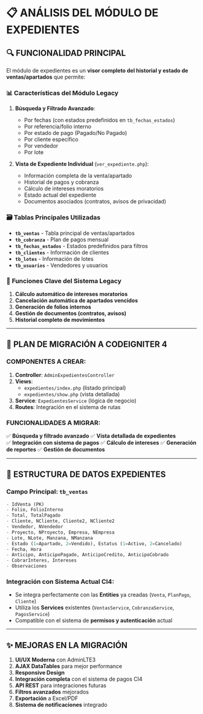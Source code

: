# 📋 ANÁLISIS DEL MÓDULO DE EXPEDIENTES

## 🔍 **FUNCIONALIDAD PRINCIPAL**

El módulo de expedientes es un **visor completo del historial y estado de ventas/apartados** que permite:

### 📊 **Características del Módulo Legacy**

1. **Búsqueda y Filtrado Avanzado**:
   - Por fechas (con estados predefinidos en `tb_fechas_estados`)
   - Por referencia/folio interno
   - Por estado de pago (Pagado/No Pagado)
   - Por cliente específico
   - Por vendedor
   - Por lote

2. **Vista de Expediente Individual** (`ver_expediente.php`):
   - Información completa de la venta/apartado
   - Historial de pagos y cobranza
   - Cálculo de intereses moratorios
   - Estado actual del expediente
   - Documentos asociados (contratos, avisos de privacidad)

### 🗃️ **Tablas Principales Utilizadas**

- **`tb_ventas`** - Tabla principal de ventas/apartados
- **`tb_cobranza`** - Plan de pagos mensual
- **`tb_fechas_estados`** - Estados predefinidos para filtros
- **`tb_clientes`** - Información de clientes
- **`tb_lotes`** - Información de lotes
- **`tb_usuarios`** - Vendedores y usuarios

### 🔧 **Funciones Clave del Sistema Legacy**

1. **Cálculo automático de intereses moratorios**
2. **Cancelación automática de apartados vencidos** 
3. **Generación de folios internos**
4. **Gestión de documentos (contratos, avisos)**
5. **Historial completo de movimientos**

---

## 🚀 **PLAN DE MIGRACIÓN A CODEIGNITER 4**

### **COMPONENTES A CREAR:**

1. **Controller**: `AdminExpedientesController`
2. **Views**: 
   - `expedientes/index.php` (listado principal)
   - `expedientes/show.php` (vista detallada)
3. **Service**: `ExpedientesService` (lógica de negocio)
4. **Routes**: Integración en el sistema de rutas

### **FUNCIONALIDADES A MIGRAR:**

✅ **Búsqueda y filtrado avanzado**
✅ **Vista detallada de expedientes**  
✅ **Integración con sistema de pagos**
✅ **Cálculo de intereses**
✅ **Generación de reportes**
✅ **Gestión de documentos**

---

## 🎯 **ESTRUCTURA DE DATOS EXPEDIENTES**

### **Campo Principal: `tb_ventas`**
```sql
- IdVenta (PK)
- Folio, FolioInterno  
- Total, TotalPagado
- Cliente, NCliente, Cliente2, NCliente2
- Vendedor, NVendedor
- Proyecto, NProyecto, Empresa, NEmpresa
- Lote, NLote, Manzana, NManzana
- Estado (1=Apartado, 2=Vendido), Estatus (1=Activo, 2=Cancelado)
- Fecha, Hora
- Anticipo, AnticipoPagado, AnticipoCredito, AnticipoCobrado
- CobrarInteres, Intereses
- Observaciones
```

### **Integración con Sistema Actual CI4:**
- Se integra perfectamente con las **Entities** ya creadas (`Venta`, `PlanPago`, `Cliente`)
- Utiliza los **Services** existentes (`VentasService`, `CobranzaService`, `PagosService`)
- Compatible con el sistema de **permisos y autenticación** actual

---

## ✨ **MEJORAS EN LA MIGRACIÓN**

1. **UI/UX Moderna** con AdminLTE3
2. **AJAX DataTables** para mejor performance
3. **Responsive Design** 
4. **Integración completa** con el sistema de pagos CI4
5. **API REST** para integraciones futuras
6. **Filtros avanzados** mejorados
7. **Exportación** a Excel/PDF
8. **Sistema de notificaciones** integrado